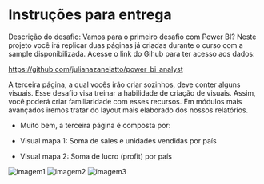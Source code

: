 # Instruções para entrega
Descrição do desafio: Vamos para o primeiro desafio com Power BI? Neste projeto você irá replicar duas páginas já criadas durante o curso com a sample disponibilizada. Acesse o link do Gihub para ter acesso aos dados: 

https://github.com/julianazanelatto/power_bi_analyst 

A terceira página, a qual vocês irão criar sozinhos, deve conter alguns visuais. Esse desafio visa treinar a habilidade de criação de visuais. Assim, você poderá criar familiaridade com esses recursos. Em módulos mais avançados iremos tratar do layout mais elaborado dos nossos relatórios.  

- Muito bem, a terceira página é composta por: 

- Visual mapa 1: Soma de sales e unidades vendidas por país 

- Visual mapa 2: Soma de lucro (profit) por país 

![imagem1](https://github.com/user-attachments/assets/34d04eaa-f586-421f-9f52-ce8ffaa45201)
![imagem2](https://github.com/user-attachments/assets/9ba090f4-bf12-4d1a-aaae-beaa8cd99c91)
![imagem3](https://github.com/user-attachments/assets/96805dd9-f2dd-4279-89da-8fb49541f1d2)